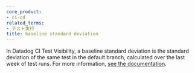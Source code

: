 ```yaml
---
core_product:
- ci-cd
related_terms:
- テスト実行
title: baseline standard deviation
---
```

In Datadog CI Test Visibility, a baseline standard deviation is the standard deviation of the same test in the default branch, calculated over the last week of test runs. For more information, <a href="/continuous_integration/explorer/?tab=testruns">see the documentation</a>.